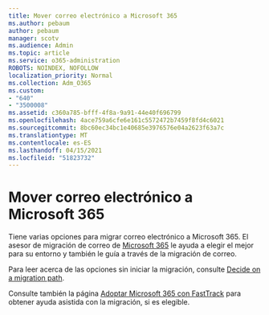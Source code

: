 ```yaml
---
title: Mover correo electrónico a Microsoft 365
ms.author: pebaum
author: pebaum
manager: scotv
ms.audience: Admin
ms.topic: article
ms.service: o365-administration
ROBOTS: NOINDEX, NOFOLLOW
localization_priority: Normal
ms.collection: Adm_O365
ms.custom:
- "640"
- "3500008"
ms.assetid: c360a785-bfff-4f8a-9a91-44e40f696799
ms.openlocfilehash: 4ace759a6cfe6e161c5572472b7459f8fd4c6021
ms.sourcegitcommit: 8bc60ec34bc1e40685e3976576e04a2623f63a7c
ms.translationtype: MT
ms.contentlocale: es-ES
ms.lasthandoff: 04/15/2021
ms.locfileid: "51823732"
---
```

# <a name="move-email-to-microsoft-365"></a>Mover correo electrónico a Microsoft 365

Tiene varias opciones para migrar correo electrónico a Microsoft 365. El asesor de migración de correo de [Microsoft 365](https://aka.ms/alchemyinsight-mailmigrationadvisor) le ayuda a elegir el mejor para su entorno y también le guía a través de la migración de correo.
  
Para leer acerca de las opciones sin iniciar la migración, consulte [Decide on a migration path](https://docs.microsoft.com/Exchange/mailbox-migration/decide-on-a-migration-path).

Consulte también la página [Adoptar Microsoft 365 con FastTrack](https://www.microsoft.com/fasttrack/microsoft-365/office-365) para obtener ayuda asistida con la migración, si es elegible.
  